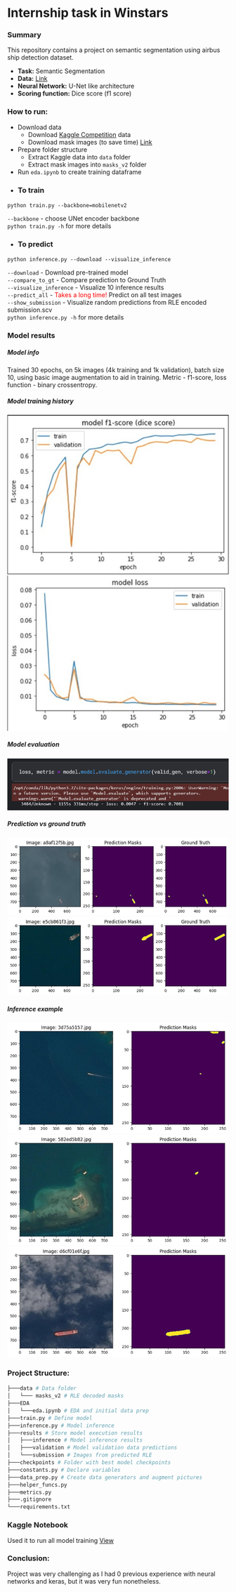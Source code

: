 # Internship task in Winstars

### Summary
This repository contains a project on semantic segmentation using airbus ship detection dataset.


- **Task:** Semantic Segmentation <br>
- **Data:** <a href='https://www.kaggle.com/c/airbus-ship-detection/data'>Link</a> <br>
- **Neural Network:** U-Net like architecture
- **Scoring function:** Dice score (f1 score)

### How to run:
* Download data 
  - Download <a href='https://www.kaggle.com/c/airbus-ship-detection/data'>Kaggle Competition</a> data 
  - Download mask images (to save time) <a href='https://drive.google.com/file/d/1jzMSN3sUtAdGSvWUAp9WS_oDfoMVx6YD/view?usp=sharing'>Link</a>
* Prepare folder structure
  - Extract Kaggle data into `data` folder
  - Extract mask images into `masks_v2` folder
* Run `eda.ipynb` to create training dataframe
* ### To train
```
python train.py --backbone=mobilenetv2
```
`--backbone` - choose UNet encoder backbone <br>
`python train.py -h` for more details
* ### To predict
```
python inference.py --download --visualize_inference
```
`--download` - Download pre-trained model <br>
`--compare_to_gt` - Compare prediction to Ground Truth <br>
`--visualize_inference` - Visualize 10 inference results <br>
`--predict_all` - <span style='color: red'>Takes a long time!</span> Predict on all test images  <br>
`--show_submission` - Visualize random predictions from RLE encoded submission.scv <br>
`python inference.py -h` for more details
### Model results

##### Model info
Trained 30 epochs, on 5k images (4k training and 1k validation), batch size 10, using basic image augmentation to aid in training.
Metric - f1-score, loss function - binary crossentropy.

##### Model training history
<img src="results\f1-score.jpg"/>
<img src="results\loss.jpg"/>

##### Model evaluation
<img src="results\eval.jpg"/>

##### Prediction vs ground truth
<img src="results\validation\a8af12f5b.jpg"/>
<img src="results\validation\e5cb861f3.jpg"/>

##### Inference example
<img src="results\inference\3d75a5157.jpg"/>
<img src="results\inference\582ed5b82.jpg"/>
<img src="results\inference\d6cf01e6f.jpg"/>

### Project Structure:
```bash
├───data # Data folder
│   └─── masks_v2 # RLE decoded masks
├───EDA
│   └───eda.ipynb # EDA and initial data prep
├───train.py # Define model
├───inference.py # Model inference 
├───results # Store model execution results
│   ├───inference # Model inference results
│   ├───validation # Model validation data predictions
│   └───submission # Images from predicted RLE
├───checkpoints # Folder with best model checkpoints
├───constants.py # Declare variables
├───data_prep.py # Create data generators and augment pictures
├───helper_funcs.py
├───metrics.py
├───.gitignore
└───requirements.txt
```
### Kaggle Notebook
Used it to run all model training <a href='https://www.kaggle.com/jeniagerasimov/airbus-semantic-segmantation'>View</a>

### Conclusion:
Project was very challenging as I had 0 previous experience with neural networks and keras, but it was very fun nonetheless.
